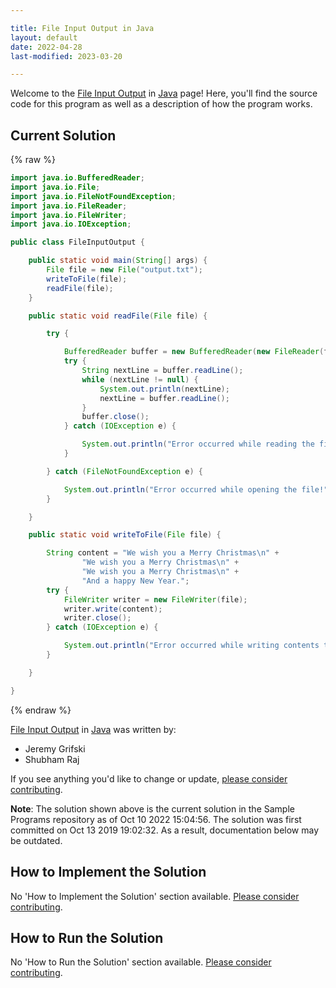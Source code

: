 ```yaml
---

title: File Input Output in Java
layout: default
date: 2022-04-28
last-modified: 2023-03-20

---
```


Welcome to the [File Input Output](https://sampleprograms.io/projects/file-input-output) in [Java](https://sampleprograms.io/languages/java) page! Here, you'll find the source code for this program as well as a description of how the program works.

## Current Solution

{% raw %}

```java
import java.io.BufferedReader;
import java.io.File;
import java.io.FileNotFoundException;
import java.io.FileReader;
import java.io.FileWriter;
import java.io.IOException;

public class FileInputOutput {

    public static void main(String[] args) {
        File file = new File("output.txt");
        writeToFile(file);
        readFile(file);
    }

    public static void readFile(File file) {

        try {

            BufferedReader buffer = new BufferedReader(new FileReader(file));
            try {
                String nextLine = buffer.readLine();
                while (nextLine != null) {
                    System.out.println(nextLine);
                    nextLine = buffer.readLine();
                }
                buffer.close();
            } catch (IOException e) {

                System.out.println("Error occurred while reading the file");
            }

        } catch (FileNotFoundException e) {

            System.out.println("Error occurred while opening the file!");
        }

    }

    public static void writeToFile(File file) {

        String content = "We wish you a Merry Christmas\n" +
                "We wish you a Merry Christmas\n" +
                "We wish you a Merry Christmas\n" +
                "And a happy New Year.";
        try {
            FileWriter writer = new FileWriter(file);
            writer.write(content);
            writer.close();
        } catch (IOException e) {

            System.out.println("Error occurred while writing contents to file!");
        }

    }

}
```

{% endraw %}

[File Input Output](https://sampleprograms.io/projects/file-input-output) in [Java](https://sampleprograms.io/languages/java) was written by:

- Jeremy Grifski
- Shubham Raj

If you see anything you'd like to change or update, [please consider contributing](https://github.com/TheRenegadeCoder/sample-programs).

**Note**: The solution shown above is the current solution in the Sample Programs repository as of Oct 10 2022 15:04:56. The solution was first committed on Oct 13 2019 19:02:32. As a result, documentation below may be outdated.

## How to Implement the Solution

No 'How to Implement the Solution' section available. [Please consider contributing](https://github.com/TheRenegadeCoder/sample-programs-website).

## How to Run the Solution

No 'How to Run the Solution' section available. [Please consider contributing](https://github.com/TheRenegadeCoder/sample-programs-website).